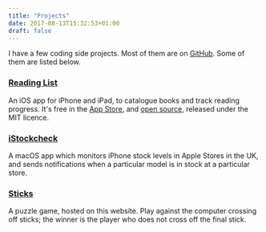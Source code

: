 ```yaml
---
title: "Projects"
date: 2017-08-13T15:32:53+01:00
draft: false
---
```


I have a few coding side projects. Most of them are on [GitHub](https://github.com/AndrewBennet). Some of them are listed below.

### [Reading List](https://www.readinglistapp.xyz)

An iOS app for iPhone and iPad, to catalogue books and track reading progress. It's free in the [App Store](https://itunes.apple.com/us/app/reading-list-a-book-tracking-log/id1217139955?mt=8), and [open source](https://github.com/AndrewBennet/readinglist), released under the MIT licence.

### [iStockcheck](https://github.com/AndrewBennet/iStockcheck)

A macOS app which monitors iPhone stock levels in Apple Stores in the UK, and sends notifications when a particular model is in stock at a particular store.

### [Sticks](../sticks)

A puzzle game, hosted on this website. Play against the computer crossing off sticks; the winner is the player who does not cross off the final stick.